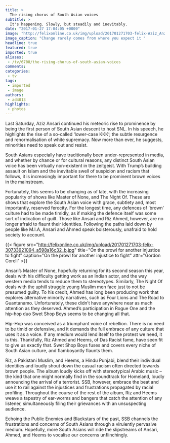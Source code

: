 ```yaml
---
title: >
  The rising chorus of South Asian voices
subtitle: >
  It's happening. Slowly, but steadily and inevitably.
date: "2017-01-27 17:04:05 +0000"
image: "http://felixonline.co.uk/img/upload/201701271703-felix-Aziz_Anzari_December_2011.jpg"
image_caption: "Change rarely comes from where you expect it "
headline: true
featured: true
imported: true
aliases:
 - /tv/6700/the-rising-chorus-of-south-asian-voices
comments:
categories:
 - tv
tags:
 - imported
 - image
authors:
 - ad4013
highlights:
 - photos
---
```


Last Saturday, Aziz Ansari continued his meteoric rise to prominence by being the first person of South Asian descent to host SNL. In his speech, he highlights the rise of a so-called ‘lower-case KKK’; the subtle resurgence and renormalisation of white supremacy. Now more than ever, he suggests, minorities need to speak out and resist.

South Asians especially have traditionally been under-represented in media, and whether by chance or for cultural reasons, any distinct South Asian voice has been virtually non-existent in the zeitgeist. With Trump’s building assault on Islam and the inevitable swell of suspicion and racism that follows, it is increasingly important for there to be prominent brown voices in the mainstream.

Fortunately, this seems to be changing as of late, with the increasing popularity of shows like Master of None, and The Night Of. These are shows that explore the South Asian voice with grace, subtlety and, most importantly, reserved ferocity. For the longest time, any defences of ‘brown’ culture had to be made timidly, as if making the defence itself was some sort of indication of guilt. Those like Ansari and Riz Ahmed, however, are no longer afraid to flaunt their identities. Following the paths laid down by people like M.I.A, Ansari and Ahmed speak boisterously, unafraid to hold society to account.

{{< figure src="http://felixonline.co.uk/img/upload/201701271703-felix-30733921094_a598a16c32_b.jpg" title="On the prowl for another injustice to fight" caption="On the prowl for another injustice to fight" attr="Gordon Corell" >}}

Ansari’s Master of None, hopefully returning for its second season this year, deals with his difficulty getting work as an Indian actor, and the way western media tends to reduce them to stereotypes. Similarly, The Night Of deals with the uphill struggle young Muslim men face just to not be presumed guilty. To his credit, Ahmed has long been producing work that explores alternative minority narratives, such as Four Lions and The Road to Guantanamo. Unfortunately, these didn’t have anywhere near as much attention as they deserved. Ahmed’s participation in Rogue One and the hip-hop duo Swet Shop Boys seems to be changing all that.

Hip-Hop was conceived as a triumphant voice of rebellion. There is no need to be timid or defensive, and it demands the full embrace of any culture that uses it as a voice. If any medium would lend itself to the protest we need, it is this. Thankfully, Riz Ahmed and Heems, of Das Racist fame, have seen fit to give us exactly that. Swet Shop Boys fuses and covers every niche of South Asian culture, and flamboyantly flaunts them.

Riz, a Pakistani Muslim, and Heems, a Hindu Punjabi, blend their individual identities and loudly shout down the casual racism often directed towards brown people. The album loudly kicks off with stereotypical Arabic music – the kind that one might normally find in the soundtrack for Homeland, loudly announcing the arrival of a terrorist. SSB, however, embrace the beat and use it to rail against the injustices and frustrations propagated by racial profiling. Throughout the course of the rest of the album, Riz and Heems weave a tapestry of ear-worms and bangers that catch the attention of any listener, simultaneously filing their grievances with an unsuspecting audience.

Echoing the Public Enemies and Blackstars of the past, SSB channels the frustrations and concerns of South Asians through a virulently pervasive medium. Hopefully, more South Asians will ride the slipstreams of Ansari, Ahmed, and Heems to vocalise our concerns unflinchingly.
